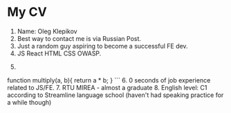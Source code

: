 # My CV
1. Name: Oleg Klepikov
2. Best way to contact me is via Russian Post.
3. Just a random guy aspiring to become a successful FE dev.
4. JS React HTML CSS OWASP.
5. ```
function multiply(a, b){
  return a * b;
} 
    ```
6. 0 seconds of job experience related to JS/FE.
7. RTU MIREA - almost a graduate
8. English level: C1 according to Streamline language school (haven't had speaking practice for a while though)
